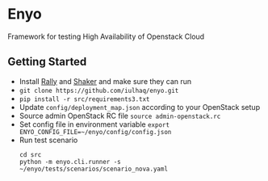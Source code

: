 # Enyo

Framework for testing High Availability of Openstack Cloud



## Getting Started
 
- Install [Rally](https://github.com/openstack/rally) and [Shaker](https://opendev.org/performa/shaker) and make sure they can run
- `git clone https://github.com/iulhaq/enyo.git`
- `pip install -r src/requirements3.txt`
- Update `config/deployment_map.json` according to your OpenStack setup
- Source admin OpenStack RC file `source admin-openstack.rc` 
- Set config file in environment variable `export ENYO_CONFIG_FILE=~/enyo/config/config.json`
- Run test scenario 
  ```
  cd src
  python -m enyo.cli.runner -s ~/enyo/tests/scenarios/scenario_nova.yaml
  ```
